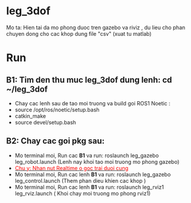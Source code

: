 # leg_3dof
Mo ta: Hien tai da mo phong duoc tren gazebo va riviz , du lieu cho phan chuyen dong cho cac khop dung file "csv" (xuat tu matlab)

# Run
## B1: Tim den thu muc leg_3dof dung lenh: cd ~/leg_3dof
  + Chay cac lenh sau de tao moi truong va build goi ROS1 Noetic : 
  + source /opt/ros/noetic/setup.bash
  + catkin_make
  + source devel/setup.bash
## B2: Chay cac goi pkg sau:
- Mo terminal moi, Run cac **B1** va run: roslaunch leg_gazebo leg_robot.launch  (Lenh nay khoi tao moi truong mo phong gazebo)
- <ins><font color="red">Chu y: Nhan nut Realtime o goc trai duoi cung</font></ins>
- Mo terminal moi, Run cac lenh **B1** va run: roslaunch leg_gazebo leg_control.launch (Them phan dieu khien cac khop )
- Mo terminal moi, Run cac lenh **B1** va run: roslaunch leg_rviz1 leg_rviz.launch ( Khoi chay moi truong mo phong rviz1)
